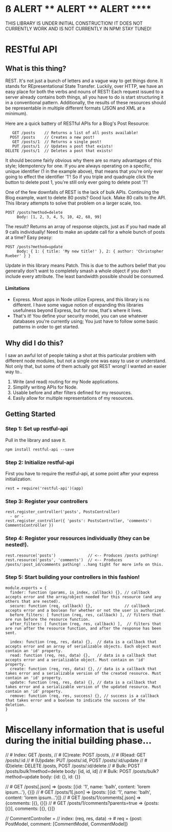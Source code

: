 # **ß** ALERT ** ALERT ** ALERT ****

THIS LIBRARY IS UNDER INITIAL CONSTRUCTION! IT DOES NOT CURRENTLY WORK AND IS NOT CURRENTLY IN NPM!  STAY TUNED!

# RESTful API

## What is this thing?

REST. It's not just a bunch of letters and a vague way to get things done. It stands for REpresentational State Transfer. Luckily, over HTTP, we have an easy place for both the verbs and nouns of REST! Each request issued to a server already contains both things, all you have to do is start structuring it in a conventional pattern. Additionally, the results of these resources should be representable in multiple different formats (JSON and XML at a minimum). 

Here are a quick battery of RESTful APIs for a Blog's Post Resource:

       GET /posts    // Returns a list of all posts available!
      POST /posts    // Creates a new post!
       GET /posts/1  // Returns a single post!
       PUT /posts/1  // Updates a post that exists!
    DELETE /posts/1  // Deletes a post that exists!

It should become fairly obvious why there are so many advantages of this style; Idempotency for one. If you are always operating on a specific, unique identifier (1 in the example above), that means that you're only ever going to effect the identifier '1'! So if you triple and quadruple click the button to delete post 1, you're still only ever going to delete post '1'!

One of the few downfalls of REST is the lack of bulk APIs. Continuing the Blog example, want to delete 80 posts? Good luck. Make 80 calls to the API. This library attempts to solve that problem on a larger scale, too.

    POST /posts?method=delete
         Body: [1, 2, 3, 4, 5, 10, 42, 68, 99]

The result? Returns an array of response objects, just as if you had made all 9 calls individually! Need to make an update call for a whole bunch of posts at a time? Easy peasy:

    POST /posts?method=update
         Body: { 1: { title: 'My new title!' }, 2: { author: 'Christopher Rueber' } }

Update in this library means Patch. This is due to the authors belief that you generally don't want to completely smash a whole object if you don't include every attribute. The least bandwidth possible should be consumed.

#### Limitations

* Express. Most apps in Node utilize Express, and this library is no different. I have some vague notion of expanding this libraries usefulness beyond Express, but for now, that's where it lives.
* That's it! You define your security model, you can use whatever databases you're currently using; You just have to follow some basic patterns in order to get started.

## Why did I do this?

I saw an awful lot of people taking a shot at this particular problem with different node modules, but not a single one was easy to use or understand. Not only that, but some of them actually got REST wrong! I wanted an easier way to..

1. Write (and read) routing for my Node applications.
2. Simplify writing APIs for Node.
3. Usable before and after filters defined for my resources.
4. Easily allow for multiple representations of my resources.

## Getting Started

### Step 1: Set up restful-api

Pull in the library and save it.

    npm install restful-api --save

### Step 2: Initialize restful-api

First you have to require the restful-api, at some point after your express initialization.

    rest = require('restful-api')(app)

### Step 3: Register your controllers

    rest.register_controller('posts', PostsController)
      - or -
    rest.register_controller({ 'posts': PostsController, 'comments': CommentsController })

### Step 4: Register your resources individually (they can be nested!).

    rest.resource('posts')              // <-- Produces /posts pathing!
    rest.resource('posts', 'comments')  // <-- Produces /posts/:post_id/comments pathing! ..hang tight for more info on this.

### Step 5: Start building your controllers in this fashion!

    module.exports = {
      finder: function (params, is_index, callback) {}, // callback accepts error and the array/object needed for this resource (and any others that are nested).
      secure: function (req, callback) {},              // callback accepts error and a boolean for whether or not the user is authorized.
      before_filters: [ function (req, res, callback) ], // filters that are run before the resource function.
      after_filters: [ function (req, res, callback) ],  // filters that are run after the resource function, and after the response has been sent.
      
      index: function (req, res, data) {},  // data is a callback that accepts error and an array of serializable objects. Each object must contain an 'id' property.
      read: function (req, res, data) {},   // data is a callback that accepts error and a serializable object. Must contain on 'id' property.
      create: function (req, res, data) {}, // data is a callback that takes error and a serializable version of the created resource. Must contain an 'id' property.
      update: function (req, res, data) {}, // data is a callback that takes error and a serializable version of the updated resource. Must contain an 'id' property.
      remove: function (req, res, success) {}, // success is a callback that takes error and a boolean to indicate the success of the deletion.
    }

# Miscellany information that is useful during the initial building phase...

// # Index: GET /posts, 
// # (C)reate: POST /posts, 
// # (R)ead: GET /posts/:id
// # (U)pdate: PUT /posts/:id, POST /posts/:id/update
// # (D)elete: DELETE /posts, POST /posts/:id/delete
// # Bulk: POST /posts/bulk?method=delete body: [id, id, id]
// # Bulk: POST /posts/bulk?method=update body: {id: {}, id: {}}

// # GET /posts[.json] => {posts: [{id: '1', name: 'balh', content: 'lorem ipsum...'}, {}]}
// # GET /posts/1[.json] => {posts: [{id: '1', name: 'balh', content: 'lorem ipsum...'}]}
// # GET /posts/1/comments[.json] => {comments: [{}, {}]}
// # GET /posts/1/comments?parents=true => {posts: [{}], comments: [{}, {}]}

// CommentController =
//   index: (req, res, data) -> # req = {post: PostModel, comment: [CommentModel, CommentModel]}
